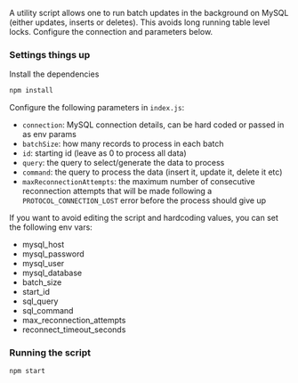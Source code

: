  A utility script allows one to run batch updates in the background on MySQL (either updates, inserts or deletes). This avoids long running table level locks. Configure the connection and parameters below.

 ### Settings things up

Install the dependencies

 ```bash
 npm install
 ```

 Configure the following parameters in `index.js`:

 * `connection`: MySQL connection details, can be hard coded or passed in as env params
 * `batchSize`: how many records to process in each batch
 * `id`: starting id (leave as 0 to process all data)
 * `query`: the query to select/generate the data to process
 * `command`: the query to process the data (insert it, update it, delete it etc)
 * `maxReconnectionAttempts`: the maximum number of consecutive reconnection attempts that will be made following a `PROTOCOL_CONNECTION_LOST` error before the process should give up

 If you want to avoid editing the script and hardcoding values, you can set the following env vars:

 * mysql_host
 * mysql_password
 * mysql_user
 * mysql_database
 * batch_size
 * start_id
 * sql_query
 * sql_command
 * max_reconnection_attempts
 * reconnect_timeout_seconds

 ### Running the script

 ```
 npm start
 ```